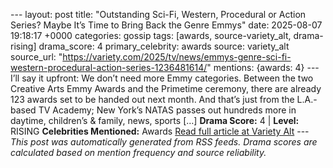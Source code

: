 --- layout: post title: "Outstanding Sci-Fi, Western, Procedural or Action Series? Maybe It’s Time to Bring Back the Genre Emmys" date: 2025-08-07 19:18:17 +0000 categories: gossip tags: [awards, source-variety_alt, drama-rising] drama_score: 4 primary_celebrity: awards source: variety_alt source_url: "https://variety.com/2025/tv/news/emmys-genre-sci-fi-western-procedural-action-series-1236481614/" mentions: {awards: 4} --- I’ll say it upfront: We don’t need more Emmy categories. Between the two Creative Arts Emmy Awards and the Primetime ceremony, there are already 123 awards set to be handed out next month. And that’s just from the L.A.-based TV Academy; New York’s NATAS passes out hundreds more in daytime, children’s & family, news, sports […] **Drama Score:** 4 | **Level:** RISING **Celebrities Mentioned:** Awards [Read full article at Variety Alt](https://variety.com/2025/tv/news/emmys-genre-sci-fi-western-procedural-action-series-1236481614/) --- *This post was automatically generated from RSS feeds. Drama scores are calculated based on mention frequency and source reliability.*